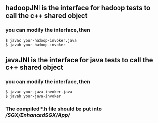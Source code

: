 ## hadoopJNI is the interface for hadoop tests to call the c++ shared object
### you can modify the interface, then  
    $ javac your-hadoop-invoker.java  
    $ javah your-hadoop-invoker

## javaJNI is the interface for java tests to call the c++ shared object  
### you can modify the interface, then  
    $ javac your-java-invoker.java
    $ javah your-java-invoker    
### The compiled \*.h file should be put into */SGX/EnhancedSGX/App/* 
